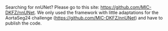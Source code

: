 Searching for nnUNet? Please go to this site: https://github.com/MIC-DKFZ/nnUNet. We only used the framework with little adaptations for the AortaSeg24 challenge (https://github.com/MIC-DKFZ/nnUNet) and have to publish the code. 

